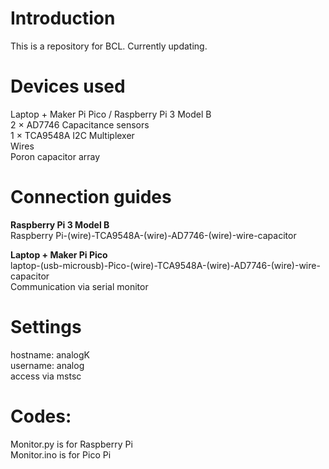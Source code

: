 # Introduction
This is a repository for BCL. Currently updating.<br>

# Devices used
Laptop + Maker Pi Pico / Raspberry Pi 3 Model B<br>
2 × AD7746 Capacitance sensors<br>
1 × TCA9548A I2C Multiplexer<br>
Wires<br>
Poron capacitor array<br>

# Connection guides
**Raspberry Pi 3 Model B**<br>
Raspberry Pi-(wire)-TCA9548A-(wire)-AD7746-(wire)-wire-capacitor<br>

**Laptop + Maker Pi Pico**<br>
laptop-(usb-microusb)-Pico-(wire)-TCA9548A-(wire)-AD7746-(wire)-wire-capacitor<br>
Communication via serial monitor<br>

# Settings
hostname: analogK<br>
username: analog<br>
access via mstsc<br>

# Codes:
Monitor.py is for Raspberry Pi<br>
Monitor.ino is for Pico Pi<br>
